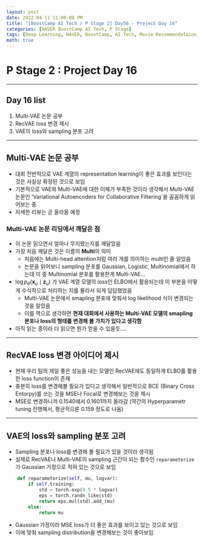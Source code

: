 ```yaml
---
layout: post
date: 2022-04-11 11:00:00 PM
title: "[BoostCamp AI Tech / P Stage 2] Day56 - Project Day 16"
categories: [NAVER BoostCamp AI Tech, P Stage]
tags: [Deep Learning, NAVER, BoostCamp, AI Tech, Movie Recommendataion, Project]
math: true
---
```


# P Stage 2 : Project Day 16

---

## Day 16 list

1. Multi-VAE 논문 공부
2. RecVAE loss 변경 제시
3. VAE의 loss와 sampling 분포 고려

---

## Multi-VAE 논문 공부

- 대회 전반적으로 VAE 계열의 representation learning이 좋은 효과를 보인다는 것은 사실상 확정된 것으로 보임
- 기본적으로 VAE와 Multi-VAE에 대한 이해가 부족한 것이라 생각해서 Multi-VAE 논문인 'Variational Autoencoders for Collaborative Filtering`을 꼼꼼하게 읽어보는 중
- 자세한 리뷰는 곧 올라올 예정

### Multi-VAE 논문 리딩에서 깨달은 점

- 이 논문 읽으면서 얼마나 무지했는지를 깨달았음
- 가장 처음 깨달은 것은 이름의 **Multi**의 의미
  - 처음에는 Multi-head attention처럼 여러 개를 의미하는 multi인 줄 알았음
  - 논문을 읽어보니 sampling 분포를 Gaussian, Logistic, Multinomial에서 하는데 이 중 Multinomial 분포를 활용한게 Multi-VAE...
- $\log p_\theta(\mathbf{x}_u \mid \mathbf{z}_u)$ 가 VAE 계열 모델의 loss인 ELBO에서 활용되는데 이 부분을 어떻게 수식적으로 처리하는 지를 몰라서 되게 답답했었음
  - Multi-VAE 논문에서 smapling 분포에 맞춰서 log likelihood 식이 변경되는 것을 알았음
  - 이를 역으로 생각하면 **현재 대회에서 사용하는 Multi-VAE 모델의 smapling 분포나 loss의 형태를 변경해 볼 가치가 있다고 생각함**
- 아직 읽는 중이라 더 읽으면 뭔가 얻을 수 있을듯....

---

## RecVAE loss 변경 아이디어 제시

- 현재 우리 팀의 제일 좋은 성능을 내는 모델인 RecVAE에도 동일하게 ELBO를 활용한 loss function이 존재
- 충분히 loss를 변경해볼 필요가 있다고 생각해서 일반적으로 BCE (Binary Cross Entorpy)를 쓰는 것을 MSE나 Focal로 변경해보는 것을 제시
- MSE로 변경하니까 0.1540에서 0.1601까지 올라감 (약간의 Hyperparametr tuning 진행해서, 평균적으론 0.159 정도로 나옴)

---

## VAE의 loss와 sampling 분포 고려

- Sampling 분포나 loss를 변경해 볼 필요가 있을 것이라 생각됨
- 실제로 RecVAE나 Multi-VAE의 sampling 근간이 되는 함수인 `reparameterize`가 Gaussian 가정으로 적혀 있는 것으로 보임

```python
    def reparameterize(self, mu, logvar):
        if self.training:
            std = torch.exp(0.5 * logvar)
            eps = torch.randn_like(std)
            return eps.mul(std).add_(mu)
        else:
            return mu
```

- Gaussian 가정이라 MSE loss가 더 좋은 효과를 보이고 있는 것으로 보임
- 이에 맞춰 sampling distribution을 변경해보는 것이 좋아보임